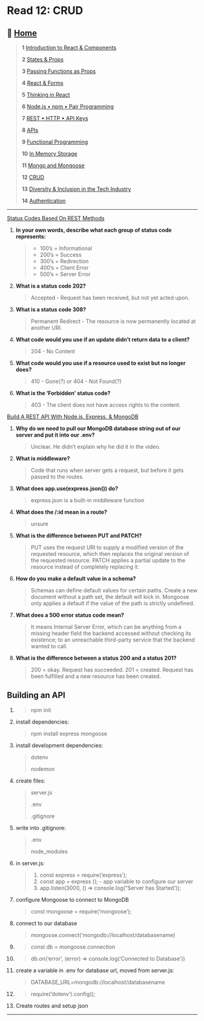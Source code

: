 # Read 12: CRUD

## 🏡 [**Home**](https://mistidinzy.github.io/ReadingNotes/)

> **1** [Introduction to React & Components](/read01.md)
>
> **2** [States & Props](/read02.md)
>
> **3** [Passing Functions as Props](/read03.md)
>
> **4** [React & Forms](/read04.md)
>
> **5** [Thinking in React](/read05.md)
>
> **6** [Node.js • npm • Pair Programming](/read06.md)
>
> **7** [REST • HTTP • API Keys](/read07.md)
>
> **8** [APIs](/read08.md)
>
> **9** [Functional Programming](/read09.md)
>
> **10** [In Memory Storage](/read10.md)
>
> **11** [Mongo and Mongoose](/read11.md)
>
> **12** [CRUD](/read12.md)
>
> **13** [Diversity & Inclusion in the Tech Industry](/read13.md)
>
> **14** [Authentication](/read14.md)

_____

[Status Codes Based On REST Methods](https://www.moesif.com/blog/technical/api-design/Which-HTTP-Status-Code-To-Use-For-Every-CRUD-App/)

1. **In your own words, describe what each group of status code represents:**

    > * 100’s = Informational
    > * 200’s = Success
    > * 300’s = Redirection
    > * 400’s = Client Error
    > * 500’s = Server Error

2. **What is a status code 202?**
    > Accepted - Request has been received, but not yet acted upon.
3. **What is a status code 308?**
    > Permanent Redirect - The resource is now permanently located at another URI.
4. **What code would you use if an update didn’t return data to a client?**
    > 204 - No Content
5. **What code would you use if a resource used to exist but no longer does?**
    > 410 - Gone(?) or 404 - Not Found(?)
6. **What is the ‘Forbidden’ status code?**
    > 403 - The client does not have access rights to the content.

[Build A REST API With Node.js, Express, & MongoDB](https://www.youtube.com/channel/UCFbNIlppjAuEX4znoulh0Cw)

1. **Why do we need to pull our MongoDB database string out of our server and put it into our .env?**
    > Unclear. He didn’t explain why he did it in the video.
2. **What is middleware?**
    > Code that runs when server gets a request, but before it gets passed to the routes.
3. **What does app.use(express.json()) do?**
    > express.json is a built-in middleware function
4. **What does the /:id mean in a route?**
    > unsure
5. **What is the difference between PUT and PATCH?**
    > PUT uses the request URI to supply a modified version of the requested resource, which then replaces the original version of the requested resource. PATCH applies a partial update to the resource instead of completely replacing it.
6. **How do you make a default value in a schema?**
    > Schemas can define default values for certain paths. Create a new document without a path set, the default will kick in. Mongoose only applies a default if the value of the path is strictly undefined.
7. **What does a 500 error status code mean?**
    > It means Internal Server Error, which can be anything from a missing header field the backend accessed without checking its existence; to an unreachable third-party service that the backend wanted to call.
8. **What is the difference between a status 200 and a status 201?**
    > 200 = okay. Request has succeeded.
    > 201 = created. Request has been fulfilled and a new resource has been created.

## Building an API

1.  > npm init
2. install dependencies:
    > npm install express mongoose
3. install development dependencies:
    > dotenv
    >
    > nodemon
4. create files:
    > server.js
    >
    > .env
    >
    > .gitignore
5. write into .gitignore:
    > .env
    >
    > node_modules
6. in server.js:
    > 1. const express = require(‘express’);
    > 2. const app = express (); - app variable to configure our server
    > 3. app.listen(3000, () => console.log(“Server has Started’));
7. configure Mongoose to connect to MongoDB
    > const mongoose = require(‘mongoose’);
8. connect to our database
    > mongoose.connect(‘mongodb://localhost/databasename)
9.
    > const db = mongoose.connection
10.
    > db.on(‘error’, (error) => console.log(‘Connected to Database’))
11. create a variable in .env for database url, moved from server.js:
    > DATABASE_URL=mongodb://localhost/databasename
12.
    > require(‘dotenv’).config();
13. Create routes and setup json

_____
